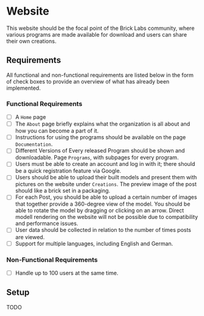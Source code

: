 # Website

This website should be the focal point of the Brick Labs community, where various programs are made available for download and users can share their own creations.

## Requirements
All functional and non-functional requirements are listed below in the form of check boxes to provide an overview of what has already been implemented.

### Functional Requirements
- [ ] A `Home` page
- [ ] The `About` page briefly explains what the organization is all about and how you can become a part of it.
- [ ] Instructions for using the programs should be available on the page `Documentation`.
- [ ] Different Versions of Every released Program should be shown and downloadable. Page `Programs`, with subpages for every program.
- [ ] Users must be able to create an account and log in with it; there should be a quick registration feature via Google.
- [ ] Users should be able to upload their built models and present them with pictures on the website under `Creations`. The preview image of the post should like a brick set in a packaging.
- [ ] For each Post, you should be able to upload a certain number of images that together provide a 360-degree view of the model. You should be able to rotate the model by dragging or clicking on an arrow. Direct modell rendering on the website will not be possible due to compatibility and performance issues.
- [ ] User data should be collected in relation to the number of times posts are viewed.
- [ ] Support for multiple languages, including English and German.

### Non-Functional Requirements
- [ ] Handle up to 100 users at the same time.

## Setup
TODO
